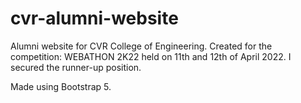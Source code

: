 # cvr-alumni-website
Alumni website for CVR College of Engineering. Created for the competition: WEBATHON 2K22 held on 11th and 12th of April 2022. I secured the runner-up position.

Made using Bootstrap 5.
